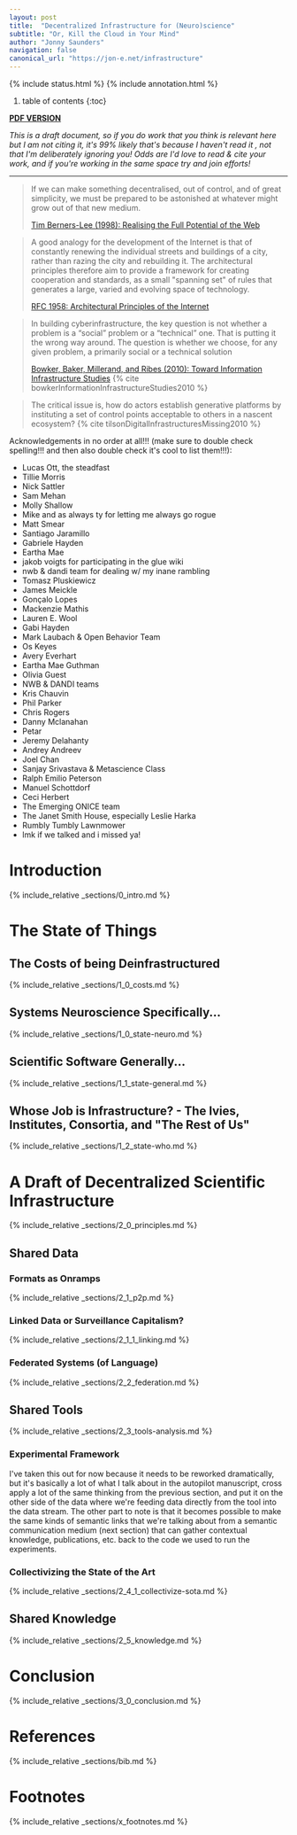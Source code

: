 ```yaml
---
layout: post
title:  "Decentralized Infrastructure for (Neuro)science"
subtitle: "Or, Kill the Cloud in Your Mind"
author: "Jonny Saunders"
navigation: false
canonical_url: "https://jon-e.net/infrastructure"
---
```


{% include status.html %}
{% include annotation.html %}


1. table of contents
{:toc}

[**PDF VERSION**](/infrastructure/tex/decentralized_infrastructure_render.pdf)


*This is a draft document, so if you do work that you think is relevant here but I am not citing it, it's 99% likely that's because I haven't read it , not that I'm deliberately ignoring you! Odds are I'd love to read & cite your work, and if you're working in the same space try and join efforts!*

----


> If we can make something decentralised, out of control, and of great simplicity, we must be prepared to be astonished at whatever might grow out of that new medium. 
> 
> [Tim Berners-Lee (1998): Realising the Full Potential of the Web](https://www.w3.org/1998/02/Potential.html)

>  A good analogy for the development of the Internet is that of
> constantly renewing the individual streets and buildings of a city,
> rather than razing the city and rebuilding it. The architectural
> principles therefore aim to provide a framework for creating
> cooperation and standards, as a small "spanning set" of rules that
> generates a large, varied and evolving space of technology.
>
>   [RFC 1958: Architectural Principles of the Internet](https://datatracker.ietf.org/doc/html/rfc1958)

> In building cyberinfrastructure, the key question is not whether a problem is a “social” problem or a “technical” one. That is putting it the wrong way around. The question is whether we choose, for any given problem, a primarily social or a technical solution
>
> [Bowker, Baker, Millerand, and Ribes (2010): Toward Information Infrastructure Studies](https://doi.org/10.1007/978-1-4020-9789-8_5) {% cite bowkerInformationInfrastructureStudies2010 %}

> The critical issue is, how do actors establish generative platforms by instituting a set of control points acceptable to others in a nascent ecosystem? {% cite tilsonDigitalInfrastructuresMissing2010 %}

Acknowledgements in no order at all!!! (make sure to double check spelling!!! and then also double check it's cool to list them!!!):

* Lucas Ott, the steadfast
* Tillie Morris
* Nick Sattler
* Sam Mehan
* Molly Shallow
* Mike and as always ty for letting me always go rogue
* Matt Smear
* Santiago Jaramillo
* Gabriele Hayden
* Eartha Mae
* jakob voigts for participating in the glue wiki
* nwb & dandi team for dealing w/ my inane rambling
* Tomasz Pluskiewicz
* James Meickle
* Gonçalo Lopes
* Mackenzie Mathis
* Lauren E. Wool
* Gabi Hayden
* Mark Laubach & Open Behavior Team
* Os Keyes
* Avery Everhart
* Eartha Mae Guthman
* Olivia Guest
* NWB & DANDI teams
* Kris Chauvin
* Phil Parker
* Chris Rogers
* Danny Mclanahan
* Petar 
* Jeremy Delahanty
* Andrey Andreev
* Joel Chan
* Sanjay Srivastava & Metascience Class
* Ralph Emilio Peterson
* Manuel Schottdorf
* Ceci Herbert
* The Emerging ONICE team
* The Janet Smith House, especially Leslie Harka
* Rumbly Tumbly Lawnmower
* lmk if we talked and i missed ya!

# Introduction

{% include_relative _sections/0_intro.md %}

# The State of Things

## The Costs of being Deinfrastructured

{% include_relative _sections/1_0_costs.md %}

## Systems Neuroscience Specifically...

{% include_relative _sections/1_0_state-neuro.md %}

## Scientific Software Generally...

{% include_relative _sections/1_1_state-general.md %}

## Whose Job is Infrastructure? - The Ivies, Institutes, Consortia, and "The Rest of Us"

{% include_relative _sections/1_2_state-who.md %}

# A Draft of Decentralized Scientific Infrastructure

{% include_relative _sections/2_0_principles.md %}

## Shared Data

### Formats as Onramps

{% include_relative _sections/2_1_p2p.md %}

### Linked Data or Surveillance Capitalism?

{% include_relative _sections/2_1_1_linking.md %}

### Federated Systems (of Language)

{% include_relative _sections/2_2_federation.md %}

## Shared Tools

{% include_relative _sections/2_3_tools-analysis.md %}


### Experimental Framework

I've taken this out for now because it needs to be reworked dramatically, but it's basically a lot of what I talk about in the autopilot manuscript, cross apply a lot of the same thinking from the previous section, and put it on the other side of the data where we're feeding data directly from the tool into the data stream. The other part to note is that it becomes possible to make the same kinds of semantic links that we're talking about from a semantic communication medium (next section) that can gather contextual knowledge, publications, etc. back to the code we used to run the experiments. 

### Collectivizing the State of the Art

{% include_relative _sections/2_4_1_collectivize-sota.md %}

## Shared Knowledge

{% include_relative _sections/2_5_knowledge.md %}

# Conclusion

{% include_relative _sections/3_0_conclusion.md %}

# References

{% include_relative _sections/bib.md %}

# Footnotes

{% include_relative _sections/x_footnotes.md %}


